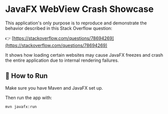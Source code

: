# JavaFX WebView Crash Showcase

This application's only purpose is to reproduce and demonstrate the behavior described in this Stack Overflow question:

👉 [https://stackoverflow.com/questions/78694269](https://stackoverflow.com/questions/78694269)

It shows how loading certain websites may cause JavaFX freezes and crash the entire application due to internal rendering failures.

## 🧪 How to Run

Make sure you have Maven and JavaFX set up.

Then run the app with:

```bash
mvn javafx:run
